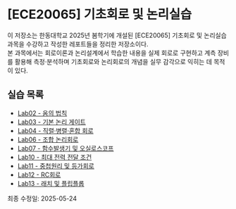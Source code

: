 # [ECE20065] 기초회로 및 논리실습

이 저장소는 한동대학교 2025년 봄학기에 개설된 [ECE20065] 기초회로 및 논리실습 과목을 수강하고 작성한 레포트들을 정리한 저장소이다.<br>
본 과목에서는 회로이론과 논리설계에서 학습한 내용을 실제 회로로 구현하고 계측 장비를 활용해 측정·분석하며 기초회로와 논리회로의 개념을 실무 감각으로 익히는 데 목적이 있다.


## 실습 목록

- [Lab02 - 옴의 법칙](./lab02-ohms-law)
- [Lab03 - 기본 논리 게이트](./lab03-logic-gates)
- [Lab04 - 직렬·병렬·혼합 회로](./lab04-series-parallel)
- [Lab06 - 조합 논리회로](./lab06-combinational-circuits)
- [Lab07 - 함수발생기 및 오실로스코프](./lab07-function-generator-oscilloscope)
- [Lab10 - 최대 전력 전달 조건](./lab10-maximum-power-transfer)
- [Lab11 - 중첩원리 및 등가회로](./lab11-superposition-equivalent-circuits)
- [Lab12 - RC회로](./lab12-rc-transient-response)
- [Lab13 - 래치 및 플립플롭](./lab13-latch-flip-flop)

최종 수정일: 2025-05-24